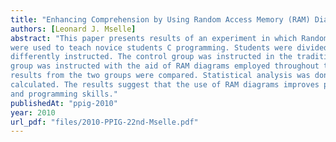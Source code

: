 ```yaml
---
title: "Enhancing Comprehension by Using Random Access Memory (RAM) Diagrams in Teaching Programming: Class Experiment"
authors: [Leonard J. Mselle]
abstract: "This paper presents results of an experiment in which Random Access Memory (RAM) diagrams
were used to teach novice students C programming. Students were divided into two groups that were
differently instructed. The control group was instructed in the traditional way while the experiment
group was instructed with the aid of RAM diagrams employed throughout the course. Examination
results from the two groups were compared. Statistical analysis was done and the Z value was
calculated. The results suggest that the use of RAM diagrams improves programming comprehension
and programming skills."
publishedAt: "ppig-2010"
year: 2010
url_pdf: "files/2010-PPIG-22nd-Mselle.pdf"
---
```

